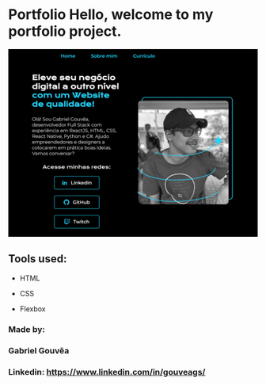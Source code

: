 # Portfolio Hello, welcome to my portfolio project.

![image](https://github.com/gouveags/portfolio/blob/main/mainPage.png)

## Tools used:

* HTML

* CSS

* Flexbox

### Made by:

### Gabriel Gouvêa

### Linkedin: https://www.linkedin.com/in/gouveags/
